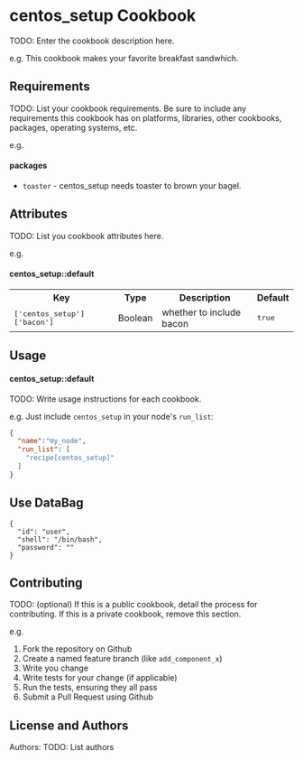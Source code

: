 centos_setup Cookbook
=====================
TODO: Enter the cookbook description here.

e.g.
This cookbook makes your favorite breakfast sandwhich.

Requirements
------------
TODO: List your cookbook requirements. Be sure to include any requirements this cookbook has on platforms, libraries, other cookbooks, packages, operating systems, etc.

e.g.
#### packages
- `toaster` - centos_setup needs toaster to brown your bagel.

Attributes
----------
TODO: List you cookbook attributes here.

e.g.
#### centos_setup::default
<table>
  <tr>
    <th>Key</th>
    <th>Type</th>
    <th>Description</th>
    <th>Default</th>
  </tr>
  <tr>
    <td><tt>['centos_setup']['bacon']</tt></td>
    <td>Boolean</td>
    <td>whether to include bacon</td>
    <td><tt>true</tt></td>
  </tr>
</table>

Usage
-----
#### centos_setup::default
TODO: Write usage instructions for each cookbook.

e.g.
Just include `centos_setup` in your node's `run_list`:

```json
{
  "name":"my_node",
  "run_list": [
    "recipe[centos_setup]"
  ]
}
```

Use DataBag
-----------

```
{
  "id": "user",
  "shell": "/bin/bash",
  "password": ""
}
```

Contributing
------------
TODO: (optional) If this is a public cookbook, detail the process for contributing. If this is a private cookbook, remove this section.

e.g.
1. Fork the repository on Github
2. Create a named feature branch (like `add_component_x`)
3. Write you change
4. Write tests for your change (if applicable)
5. Run the tests, ensuring they all pass
6. Submit a Pull Request using Github

License and Authors
-------------------
Authors: TODO: List authors
